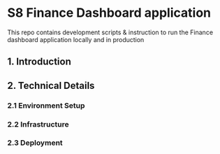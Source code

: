 # S8 Finance Dashboard application
This repo contains development scripts & instruction to run the Finance dashboard application locally and in production

## 1. Introduction
## 2. Technical Details
### 2.1 Environment Setup
### 2.2 Infrastructure
### 2.3 Deployment